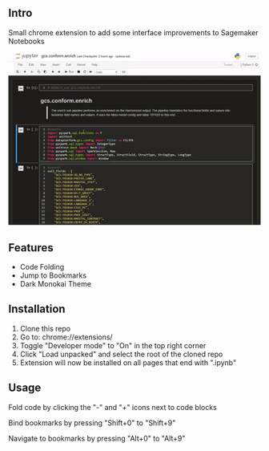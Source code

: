 ## Intro

Small chrome extension to add some interface improvements to Sagemaker Notebooks

![intro](https://raw.githubusercontent.com/wernerbihl/vaxowave-chrome-extension/master/demo.gif)

## Features

* Code Folding
* Jump to Bookmarks
* Dark Monokai Theme

## Installation

1. Clone this repo
2. Go to: chrome://extensions/
3. Toggle "Developer mode" to "On" in the top right corner
4. Click "Load unpacked" and select the root of the cloned repo
5. Extension will now be installed on all pages that end with ".ipynb"

## Usage

Fold code by clicking the "-" and "+" icons next to code blocks

Bind bookmarks by pressing "Shift+0" to "Shift+9"

Navigate to bookmarks by pressing "Alt+0" to "Alt+9"